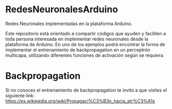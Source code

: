# RedesNeuronalesArduino
Redes Neuronales implementadas en la plataforma Arduino.

Este repositorio está orientado a compartir códigos que ayuden y faciliten a toda persona interesada en implementar redes neuronales desde la plataforma de Arduino. En uno de los ejemplos podrá encontrar la forma de implementar el entrenamiento de backpropagation en un perceptrón multicapa, utilizando diferentes funciones de activación según se requiera.

# Backpropagation
Si no conoces el entrenamiento de backpropagation te invito a que visites el siguiente link: https://es.wikipedia.org/wiki/Propagaci%C3%B3n_hacia_atr%C3%A1s




